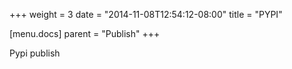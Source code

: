 +++
weight = 3
date = "2014-11-08T12:54:12-08:00"
title = "PYPI"

[menu.docs]
parent = "Publish"
+++

Pypi publish

